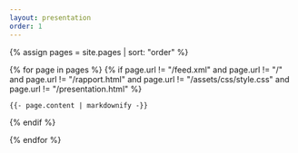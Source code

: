 ```yaml
---
layout: presentation
order: 1
---
```



{% assign pages = site.pages | sort: "order" %}

{% for page in pages %}
  {% if page.url != "/feed.xml" and  page.url != "/" and page.url != "/rapport.html" and page.url != "/assets/css/style.css" and page.url != "/presentation.html"  %}

    {{- page.content | markdownify -}}

  {% endif %}

{% endfor %}